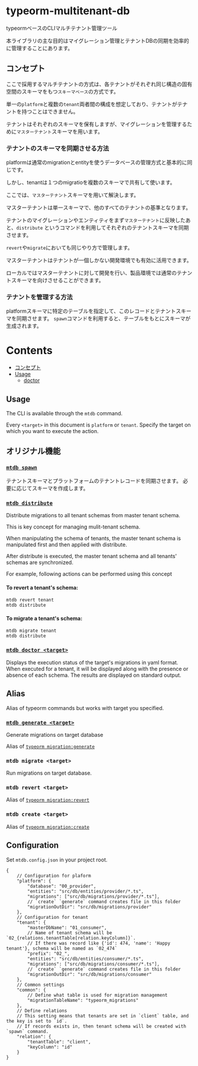 # typeorm-multitenant-db

typeormベースのCLIマルチテナント管理ツール

本ライブラリの主な目的はマイグレーション管理とテナントDBの同期を効率的に管理することにあります。

## コンセプト

ここで採用するマルチテナントの方式は、各テナントがそれぞれ同じ構造の固有空間のスキーマをもつ`スキーマベース`の方式です。

単一の`platform`と複数の`tenant`両者間の構成を想定しており、テナントがテナントを持つことはできません。

テナントはそれぞれのスキーマを保有しますが、マイグレーションを管理するために`マスターテナント`スキーマを用います。

### テナントのスキーマを同期させる方法

platformは通常のmigrationとentityを使うデータベースの管理方式と基本的に同じです。

しかし、tenantは１つのmigratioを複数のスキーマで共有して使います。

ここでは、`マスターテナント`スキーマを用いて解決します。

マスターテナントは単一スキーマで、他のすべてのテナントの基準となります。

テナントのマイグレーションやエンティティをまず`マスターテナント`に反映したあと、`distribute` というコマンドを利用してそれぞれのテナントスキーマを同期させます。

`revert`や`migrate`においても同じやり方で管理します。

マスターテナントはテナントが一個しかない開発環境でも有効に活用できます。

ローカルではマスターテナントに対して開発を行い、製品環境では通常のテナントスキーマを向けさせることができます。

### テナントを管理する方法

platformスキーマに特定のテーブルを指定して、このレコードとテナントスキーマを同期させます。
`spawn`コマンドを利用すると、テーブルをもとにスキーマが生成されます。

# Contents 
- [コンセプト](#コンセプト)
- [Usage](#usage)
  - [doctor](#mtdb-doctor-target)


## Usage

The CLI is available through the `mtdb` command.

Every `<target>` in this document is `platform` or `tenant`. Specify the target on which you want to execute the action.

## オリジナル機能

### [`mtdb spawn`](./actions/spawn-ja.md)

テナントスキーマとプラットフォームのテナントレコードを同期させます。
必要に応じてスキーマを作成します。

### [`mtdb distribute`](./docs/actions/distribute.md)

Distribute migrations to all tenant schemas from master tenant schema.

This is key concept for managing mulit-tenant schema.

When manipulating the schema of tenants, the master tenant schema is manipulated first and then applied with distribute.

After distribute is executed, the master tenant schema and all tenants' schemas are synchronized.

For example, following actions can be performed using this concept

#### To revert a tenant's schema:

```
mtdb revert tenant
mtdb distribute
```

#### To migrate a tenant's schema: 

```
mtdb migrate tenant
mtdb distribute
```


### [`mtdb doctor <target>`](./docs/actions/doctor.md)

Displays the execution status of the target's migrations in yaml format.
When executed for a tenant, it will be displayed along with the presence or absence of each schema.
The results are displayed on standard output.

## Alias

Alias of typeorm commands but works with target you specified.

### [`mtdb generate <target>`](./docs/actions/generate.md)

Generate migrations on target database

Alias of [`typeorm migration:generate`](https://orkhan.gitbook.io/typeorm/docs/migrations#generating-migrations)

### `mtdb migrate <target>`

Run migrations on target database.


### `mtdb revert <target>`

Alias of [`typeorm migration:revert`](https://orkhan.gitbook.io/typeorm/docs/migrations#running-and-reverting-migrations)

### `mtdb create <target>`

Alias of [`typeorm migration:create`](https://orkhan.gitbook.io/typeorm/docs/migrations#creating-a-new-migration)


## Configuration
Set `mtdb.config.json` in your project root.
```jsonc
{
    // Configuration for plaform
    "platform": { 
        "database": "00_provider",
        "entities": "src/db/entities/provider/*.ts",
        "migrations": ["src/db/migrations/provider/*.ts"],
        // `create` `generate` command creates file in this folder
        "migrationOutDir": "src/db/migrations/provider"
    },
    // Configuration for tenant
    "tenant": {
        "masterDbName": "01_consumer",
        // Name of tenant schema will be `02_{relations.tenantTable[relation.keyColumn]}`.
        // If there was record like {'id': 474, 'name': 'Happy tenant'}, schema will be named as `02_474`
        "prefix": "02_",
        "entities": "src/db/entities/consumer/*.ts",
        "migrations": ["src/db/migrations/consumer/*.ts"],
        // `create` `generate` command creates file in this folder
        "migrationOutDir": "src/db/migrations/consumer"
    },
    // Common settings
    "common": {
        // Define what table is used for migration management
        "migrationTableName": "typeorm_migrations"
    },
    // Define relations
    // This setting means that tenants are set in `client` table, and the key is set to `id`.
    // If records exists in, then tenant schema will be created with `spawn` command.
    "relation": {
        "tenantTable": "client",
        "keyColumn": "id"
    }
}
```
